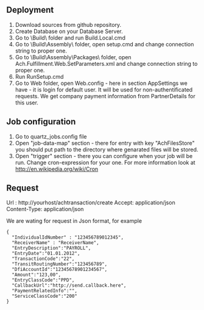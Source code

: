 ## Deployment
1. Download sources from github repository.
2. Create Database on your Database Server.
3. Go to \Build\ folder and run Build.Local.cmd
4. Go to \Build\Assembly\ folder, open setup.cmd and change connection string to proper one. 
5. Go to \Build\Assembly\Packages\ folder, open Ach.Fulfillment.Web.SetParameters.xml and change connection string to proper one.
6. Run RunSetup.cmd
7. Go to Web folder, open Web.config - here in section AppSettings we have   <add key ="DefaultUser" value="admin"/> - 
it is login for default user. It will be used for non-authentificated requests. We get company payment information from PartnerDetails for this user. 

## Job configuration
1. Go to quartz_jobs.config file 
2. Open "job-data-map" section - there for entry with key "AchFilesStore" you should put path to the directory where genarated files will be stored.
3. Open "trigger" section - there you can configure when your job will be run. Change cron-expression for your one. For more information look at http://en.wikipedia.org/wiki/Cron


## Request
Url : http://yourhost/achtransaction/create
Accept: application/json
Content-Type: application/json

We are wating for request in Json format, for example

    {
      "IndividualIdNumber" : "123456789012345",
      "ReceiverName" : "ReceiverName",
      "EntryDescription":"PAYROLL",
      "EntryDate":"01.01.2012",
      "TransactionCode":"22", 
      "TransitRoutingNumber":"123456789",
      "DfiAccountId":"12345678901234567", 
      "Amount":"123,00", 
      "EntryClassCode":"PPD", 
      "CallbackUrl":"http://send.callback.here",
      "PaymentRelatedInfo":"",
      "ServiceClassCode":"200"
    }
